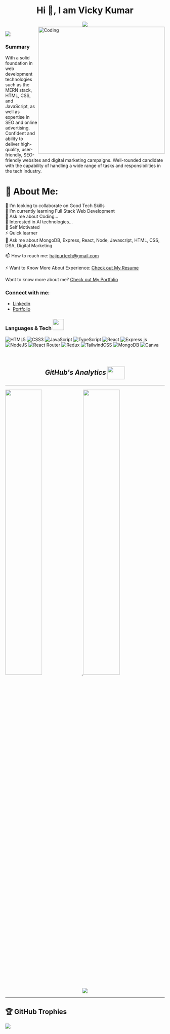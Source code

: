 <h1 align="center">Hi 👋, I am Vicky Kumar</h1>
<div align="center">
 <img src="https://readme-typing-svg.herokuapp.com/?lines=Full+Stack+Web+Developer;Digital+Marketing+Expert;Quick+learner;Problem+Solver;&color=teal&center=true" />
</div>

<img align="right" alt="Coding" width="400" src="https://media0.giphy.com/media/qgQUggAC3Pfv687qPC/giphy.gif?cid=ecf05e47l5o174j0zohrwmjjk1zc2w82swqc0fk42xwjp33t&rid=giphy.gif&ct=g">

[![](https://visitcount.itsvg.in/api?id=vicky-masai&icon=2&color=0)](https://visitcount.itsvg.in)
### Summary
With a solid foundation in web development technologies such as the MERN stack, HTML, CSS, and JavaScript, as well as expertise in SEO and online advertising. Confident and ability to deliver high-quality, user-friendly, SEO-friendly websites and digital marketing campaigns. Well-rounded candidate with the capability of handling a wide range of tasks and responsibilities in the tech industry.

# 💫 About Me:
👯 I’m looking to collaborate on Good Tech Skills<br>
🌱 I’m currently learning Full Stack Web Development<br>
💬 Ask me about Coding...<br>
👯 Interested in AI technologies...<br>
👯 Self Motivated<br>
⚡ Quick learner<br>
💬 Ask me about MongoDB, Express, React, Node, Javascript, HTML, CSS, DSA, Digital Marketing<br>

📫 How to reach me: [hajipurtech@gmail.com](https://vicky-masai.github.io/)<br>

⚡ Want to Know More About Experience: [Check out My Resume](https://drive.google.com/file/d/19nt2wOZrPOHpv_2yf1ZL4WJj_HBJ0lmQ/view?usp=sharing)<br>

Want to know more about me? [Check out My Portfolio](https://vicky-masai.github.io/)

<h3 align="left">Connect with me:</h3>
<ul>
<li>
  <a href="https://www.linkedin.com/in/vicky-paswan/" target="blank">Linkedin</a></li>
  <li>
    <a href="https://iamvicky.dev/" target="blank">Portfolio</a>
  </li>
</ul>






<h3>Languages & Tech <img src="https://camo.githubusercontent.com/beb64ff21c883e318e4f5db5231c2ba4175705bea1c9249e82a41ab375db4f75/68747470733a2f2f6d65646961322e67697068792e636f6d2f6d656469612f51737347456d706b79454f684243623765312f67697068792e6769663f6369643d656366303565343761306e336769316266716e74716d6f62386739616964316f796a327772336473336d67373030626c267269643d67697068792e676966" width="35"/></h3> 

![HTML5](https://img.shields.io/badge/html5-%23E34F26.svg?style=flat-square&logo=html5&logoColor=white) ![CSS3](https://img.shields.io/badge/css3-%231572B6.svg?style=flat-square&logo=css3&logoColor=white) ![JavaScript](https://img.shields.io/badge/javascript-%23323330.svg?style=flat-square&logo=javascript&logoColor=%23F7DF1E) ![TypeScript](https://img.shields.io/badge/typescript-%23007ACC.svg?style=flat-square&logo=typescript&logoColor=white) ![React](https://img.shields.io/badge/react-%2320232a.svg?style=flat-square&logo=react&logoColor=%2361DAFB) ![Express.js](https://img.shields.io/badge/express.js-%23404d59.svg?style=flat-square&logo=express&logoColor=%2361DAFB) ![NodeJS](https://img.shields.io/badge/node.js-6DA55F?style=flat-square&logo=node.js&logoColor=white) ![React Router](https://img.shields.io/badge/React_Router-CA4245?style=flat-square&logo=react-router&logoColor=white) ![Redux](https://img.shields.io/badge/redux-%23593d88.svg?style=flat-square&logo=redux&logoColor=white) ![TailwindCSS](https://img.shields.io/badge/tailwindcss-%2338B2AC.svg?style=flat-square&logo=tailwind-css&logoColor=white) ![MongoDB](https://img.shields.io/badge/MongoDB-%234ea94b.svg?style=flat-square&logo=mongodb&logoColor=white) ![Canva](https://img.shields.io/badge/Canva-%2300C4CC.svg?style=flat-square&logo=Canva&logoColor=white)


<br/>

<h2 align="center" margin-top="20px"><i>GitHub's Analytics <img align="center" height="40" width="55" src="https://media1.giphy.com/media/3oiaLa13GUehTbgDfs/giphy.gif" /></i></h2>
<hr>
<p align="left">
<a href="https://github.com/vicky-masai">
  <img width="48%" src="https://github-readme-streak-stats.herokuapp.com?user=vicky-masai&theme=github-dark-blue&date_format=j%20M%5B%20Y%5D"/>
  <img width="48%" src="https://github-readme-stats-eight-theta.vercel.app/api/top-langs/?username=vicky-masai&layout=compact&langs_count=8&theme=algolia"/>
  <p align="center">
  <img src="https://github-readme-stats-eight-theta.vercel.app/api?username=vicky-masai&show_icons=true&theme=algolia&include_all_commits=true&count_private=true" /></p>
</a>
</p>
<hr>


## 🏆 GitHub Trophies
![](https://github-profile-trophy.vercel.app/?username=vicky-masai&theme=darkhub&no-frame=false&no-bg=false&margin-w=4)

